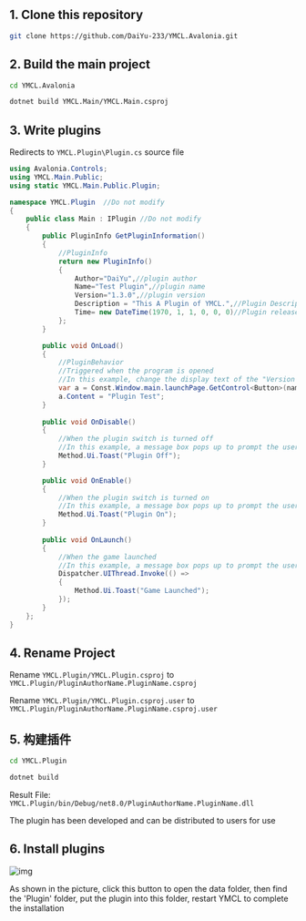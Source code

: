 ## 1. Clone this repository

```bash
git clone https://github.com/DaiYu-233/YMCL.Avalonia.git
```

## 2. Build the main project

```bash
cd YMCL.Avalonia
```
```bash
dotnet build YMCL.Main/YMCL.Main.csproj
```

## 3. Write plugins

Redirects to `YMCL.Plugin\Plugin.cs` source file

```csharp
using Avalonia.Controls;
using YMCL.Main.Public;
using static YMCL.Main.Public.Plugin;

namespace YMCL.Plugin  //Do not modify
{
    public class Main : IPlugin //Do not modify
    {
        public PluginInfo GetPluginInformation()
        {
            //PluginInfo
            return new PluginInfo()
            {
                Author="DaiYu",//plugin author
                Name="Test Plugin",//plugin name
                Version="1.3.0",//plugin version
                Description = "This A Plugin of YMCL.",//Plugin Description
                Time= new DateTime(1970, 1, 1, 0, 0, 0)//Plugin release time, in the format of year month day hour minute second
            };
        }

        public void OnLoad()
        {
            //PluginBehavior
            //Triggered when the program is opened
            //In this example, change the display text of the "Version List" button on the main interface to "Plugin Test". The specific method can be found by browsing the source code
            var a = Const.Window.main.launchPage.GetControl<Button>(name:"VersionListBtn");
            a.Content = "Plugin Test";
        }
        
        public void OnDisable()
        {
            //When the plugin switch is turned off
            //In this example, a message box pops up to prompt the user
            Method.Ui.Toast("Plugin Off");
        }

        public void OnEnable()
        {
            //When the plugin switch is turned on
            //In this example, a message box pops up to prompt the user
            Method.Ui.Toast("Plugin On");
        }
        
        public void OnLaunch()
        {
            //When the game launched
            //In this example, a message box pops up to prompt the user
            Dispatcher.UIThread.Invoke(() =>
            {
                Method.Ui.Toast("Game Launched");
            });
        }
    };
}
```
## 4. Rename Project

Rename `YMCL.Plugin/YMCL.Plugin.csproj` to `YMCL.Plugin/PluginAuthorName.PluginName.csproj`

Rename `YMCL.Plugin/YMCL.Plugin.csproj.user` to `YMCL.Plugin/PluginAuthorName.PluginName.csproj.user`

## 5. 构建插件

````bash
cd YMCL.Plugin
````
````bash
dotnet build
````

Result File: `YMCL.Plugin/bin/Debug/net8.0/PluginAuthorName.PluginName.dll`

The plugin has been developed and can be distributed to users for use

## 6. Install plugins

![img](https://pic.daiyu.fun/pic/2024/202407220914001.png)

As shown in the picture, click this button to open the data folder, then find the 'Plugin' folder, put the plugin into this folder, restart YMCL to complete the installation